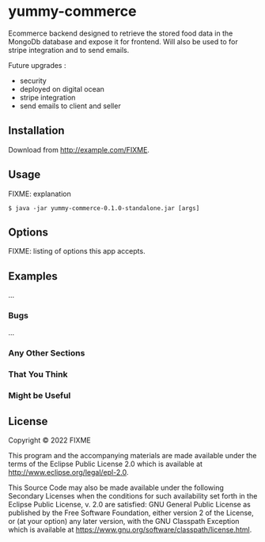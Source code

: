 # yummy-commerce

Ecommerce backend designed to retrieve the stored food data in the MongoDb database and expose it for frontend.
Will also be used to for stripe integration and to send emails.


Future upgrades :
- security 
- deployed on digital ocean
- stripe integration
- send emails to client and seller


## Installation

Download from http://example.com/FIXME.

## Usage

FIXME: explanation

    $ java -jar yummy-commerce-0.1.0-standalone.jar [args]

## Options

FIXME: listing of options this app accepts.

## Examples

...

### Bugs

...

### Any Other Sections
### That You Think
### Might be Useful

## License

Copyright © 2022 FIXME

This program and the accompanying materials are made available under the
terms of the Eclipse Public License 2.0 which is available at
http://www.eclipse.org/legal/epl-2.0.

This Source Code may also be made available under the following Secondary
Licenses when the conditions for such availability set forth in the Eclipse
Public License, v. 2.0 are satisfied: GNU General Public License as published by
the Free Software Foundation, either version 2 of the License, or (at your
option) any later version, with the GNU Classpath Exception which is available
at https://www.gnu.org/software/classpath/license.html.
